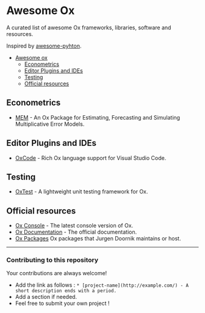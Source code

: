 # Awesome Ox 

A curated list of awesome Ox frameworks, libraries, software and resources.

Inspired by [awesome-pyhton](https://github.com/vinta/awesome-python).

- [Awesome ox](#awesome-ox)
    - [Econometrics](#econometrics)
    - [Editor Plugins and IDEs](#editor-plugins-and-ides)
    - [Testing](#testing)
    - [Official resources](#official-resources)


## Econometrics

* [MEM](https://crem.univ-rennes1.fr/code-mem) - An Ox Package for Estimating, Forecasting and Simulating Multiplicative Error Models.

## Editor Plugins and IDEs

* [OxCode](https://marketplace.visualstudio.com/items?itemName=Prolept.oxcode) - Rich Ox language support for Visual Studio Code.

## Testing

* [OxTest](https://github.com/fall-univ/OxTest/) - A lightweight unit testing framework for Ox.
 
## Official resources

* [Ox Console](https://www.doornik.com/download.html/) - The latest console version of Ox.
* [Ox Documentation](https://www.doornik.com/ox/) - The official documentation.
* [Ox Packages](https://www.doornik.com/download.html#oxpack) Ox packages that Jurgen Doornik maintains or host.



---


### Contributing to this repository

Your contributions are always welcome!

* Add the link as follows : `* [project-name](http://example.com/) - A short description ends with a period.`
* Add a section if needed.
* Feel free to submit your own project ! 